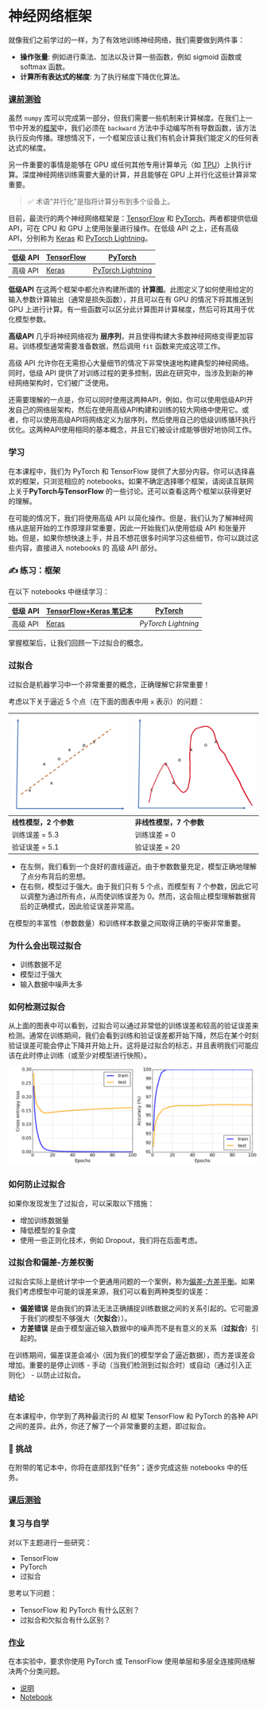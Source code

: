 # 神经网络框架

就像我们之前学过的一样，为了有效地训练神经网络，我们需要做到两件事：

- **操作张量**: 例如进行乘法、加法以及计算一些函数，例如 sigmoid 函数或 softmax 函数。
- **计算所有表达式的梯度**: 为了执行梯度下降优化算法。

### [ 课前测验](https://red-field-0a6ddfd03.1.azurestaticapps.net/quiz/105)

虽然 `numpy` 库可以完成第一部分，但我们需要一些机制来计算梯度。在我们上一节中开发的[框架](https://chat.openai.com/04-OwnFramework/OwnFramework.ipynb)中，我们必须在 `backward` 方法中手动编写所有导数函数，该方法执行反向传播。理想情况下，一个框架应该让我们有机会计算我们能定义的任何表达式的梯度。

另一件重要的事情是能够在 GPU 或任何其他专用计算单元（如 [TPU](https://en.wikipedia.org/wiki/Tensor_Processing_Unit)）上执行计算。深度神经网络训练需要大量的计算，并且能够在 GPU 上并行化这些计算非常重要。

> ✅ 术语“并行化”是指将计算分布到多个设备上。

目前，最流行的两个神经网络框架是：[TensorFlow](http://tensorflow.org/) 和 [PyTorch](https://pytorch.org/)。两者都提供低级 API，可在 CPU 和 GPU 上使用张量进行操作。在低级 API 之上，还有高级 API，分别称为 [Keras](https://keras.io/) 和 [PyTorch Lightning](https://pytorchlightning.ai/)。

| 低级 API | [TensorFlow](http://tensorflow.org/) | [PyTorch](https://pytorch.org/)                   |
| -------- | ------------------------------------ | ------------------------------------------------- |
| 高级 API | [Keras](https://keras.io/)           | [PyTorch Lightning](https://pytorchlightning.ai/) |

**低级API** 在这两个框架中都允许构建所谓的 **计算图**。此图定义了如何使用给定的输入参数计算输出（通常是损失函数），并且可以在有 GPU 的情况下将其推送到 GPU 上进行计算。有一些函数可以区分此计算图并计算梯度，然后可将其用于优化模型参数。

**高级API**  几乎将神经网络视为 **层序列**，并且使得构建大多数神经网络变得更加容易。训练模型通常需要准备数据，然后调用 `fit` 函数来完成这项工作。

高级 API 允许你在无需担心大量细节的情况下非常快速地构建典型的神经网络。同时，低级 API 提供了对训练过程的更多控制，因此在研究中，当涉及到新的神经网络架构时，它们被广泛使用。

还需要理解的一点是，你可以同时使用这两种API，例如，你可以使用低级API开发自己的网络层架构，然后在使用高级API构建和训练的较大网络中使用它。或者，你可以使用高级API将网络定义为层序列，然后使用自己的低级训练循环执行优化。这两种API使用相同的基本概念，并且它们被设计成能够很好地协同工作。

###  学习

在本课程中，我们为 PyTorch 和 TensorFlow 提供了大部分内容。你可以选择喜欢的框架，只浏览相应的 notebooks。如果不确定选择哪个框架，请阅读互联网上关于**PyTorch与TensorFlow** 的一些讨论。还可以查看这两个框架以获得更好的理解。

在可能的情况下，我们将使用高级 API 以简化操作。但是，我们认为了解神经网络从底层开始的工作原理非常重要，因此一开始我们从使用低级 API 和张量开始。但是，如果你想快速上手，并且不想花很多时间学习这些细节，你可以跳过这些内容，直接进入 notebooks 的 高级 API 部分。

###  ✍️ 练习：框架

在以下 notebooks 中继续学习：

| 低级 API | [TensorFlow+Keras 笔记本](https://github.com/happyzjp/AI-For-Beginners/blob/main/translations/zh_cn/3-NeuralNetworks/05-Frameworks/IntroKerasTF.ipynb) | [PyTorch](https://github.com/happyzjp/AI-For-Beginners/blob/main/translations/zh_cn/3-NeuralNetworks/05-Frameworks/IntroPyTorch.ipynb) |
| -------- | ------------------------------------------------------------ | ------------------------------------------------------------ |
| 高级 API | [Keras](https://github.com/happyzjp/AI-For-Beginners/blob/main/translations/zh_cn/3-NeuralNetworks/05-Frameworks/IntroKeras.ipynb) | *PyTorch Lightning*                                          |

掌握框架后，让我们回顾一下过拟合的概念。

###  过拟合

过拟合是机器学习中一个非常重要的概念，正确理解它非常重要！

考虑以下关于逼近 5 个点（在下面的图表中用 `x` 表示）的问题：

| [![linear](https://github.com/happyzjp/AI-For-Beginners/raw/main/translations/zh_cn/3-NeuralNetworks/images/overfit1.jpg)](https://github.com/happyzjp/AI-For-Beginners/blob/main/translations/zh_cn/3-NeuralNetworks/images/overfit1.jpg) | [![overfit](https://github.com/happyzjp/AI-For-Beginners/raw/main/translations/zh_cn/3-NeuralNetworks/images/overfit2.jpg)](https://github.com/happyzjp/AI-For-Beginners/blob/main/translations/zh_cn/3-NeuralNetworks/images/overfit2.jpg) |
| ------------------------------------------------------------ | ------------------------------------------------------------ |
| **线性模型，2 个参数**                                       | **非线性模型，7 个参数**                                     |
| 训练误差 = 5.3                                               | 训练误差 = 0                                                 |
| 验证误差 = 5.1                                               | 验证误差 = 20                                                |

- 在左侧，我们看到一个良好的直线逼近。由于参数数量充足，模型正确地理解了点分布背后的思想。
- 在右侧，模型过于强大。由于我们只有 5 个点，而模型有 7 个参数，因此它可以调整为通过所有点，从而使训练误差为 0。然而，这会阻止模型理解数据背后的正确模式，因此验证误差非常高。

在模型的丰富性（参数数量）和训练样本数量之间取得正确的平衡非常重要。

###  为什么会出现过拟合

- 训练数据不足
-  模型过于强大
- 输入数据中噪声太多

### 如何检测过拟合

从上面的图表中可以看到，过拟合可以通过非常低的训练误差和较高的验证误差来检测。通常在训练期间，我们会看到训练和验证误差都开始下降，然后在某个时刻验证误差可能会停止下降并开始上升。这将是过拟合的标志，并且表明我们可能应该在此时停止训练（或至少对模型进行快照）。

[![overfitting](https://github.com/happyzjp/AI-For-Beginners/raw/main/translations/zh_cn/3-NeuralNetworks/images/Overfitting.png)](https://github.com/happyzjp/AI-For-Beginners/blob/main/translations/zh_cn/3-NeuralNetworks/images/Overfitting.png)

### 如何防止过拟合

如果你发现发生了过拟合，可以采取以下措施：

- 增加训练数据量
- 降低模型的复杂度
- 使用一些正则化技术，例如 Dropout，我们将在后面考虑。

### 过拟合和偏差-方差权衡

过拟合实际上是统计学中一个更通用问题的一个案例，称为[偏差-方差平衡](https://en.wikipedia.org/wiki/Bias–variance_tradeoff)。如果我们考虑模型中可能的误差来源，我们可以看到两种类型的误差：

- **偏差错误** 是由我们的算法无法正确捕捉训练数据之间的关系引起的。它可能源于我们的模型不够强大（**欠拟合**））。
- **方差错误** 是由于模型逼近输入数据中的噪声而不是有意义的关系（**过拟合**）引起的。

在训练期间，偏差误差会减小（因为我们的模型学会了逼近数据），而方差误差会增加。重要的是停止训练 - 手动（当我们检测到过拟合时）或自动（通过引入正则化） - 以防止过拟合。

###  结论

在本课程中，你学到了两种最流行的 AI 框架 TensorFlow 和 PyTorch 的各种 API 之间的差异。此外，你还了解了一个非常重要的主题，即过拟合。

###  🚀 挑战

在附带的笔记本中，你将在底部找到“任务”；逐步完成这些 notebooks 中的任务。

### [ 课后测验](https://red-field-0a6ddfd03.1.azurestaticapps.net/quiz/205)

###  复习与自学

对以下主题进行一些研究：

- TensorFlow
-  PyTorch 
- 过拟合

思考以下问题：

- TensorFlow 和 PyTorch 有什么区别？
- 过拟合和欠拟合有什么区别？

### [ 作业](https://github.com/happyzjp/AI-For-Beginners/blob/main/translations/zh_cn/3-NeuralNetworks/05-Frameworks/lab/README.md)

在本实验中，要求你使用 PyTorch 或 TensorFlow 使用单层和多层全连接网络解决两个分类问题。

- [ 说明](https://github.com/happyzjp/AI-For-Beginners/blob/main/translations/zh_cn/3-NeuralNetworks/05-Frameworks/lab/README.md)
- [ Notebook](https://github.com/happyzjp/AI-For-Beginners/blob/main/translations/zh_cn/3-NeuralNetworks/05-Frameworks/lab/LabFrameworks.ipynb)
